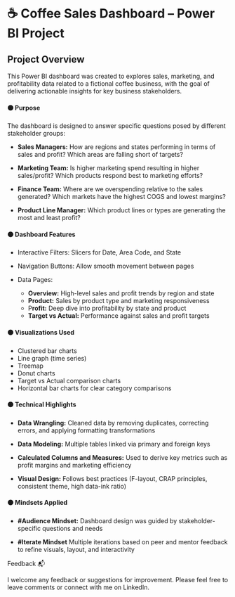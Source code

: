 # ☕ Coffee Sales Dashboard – Power BI Project

## Project Overview
This Power BI dashboard was created to explores sales, marketing, and profitability data related to a fictional coffee business, with the goal of delivering actionable insights for key business stakeholders.

#### 🟤 Purpose
The dashboard is designed to answer specific questions posed by different stakeholder groups:

  - **Sales Managers:** How are regions and states performing in terms of sales and profit? Which areas are falling short of targets?

  - **Marketing Team:** Is higher marketing spend resulting in higher sales/profit? Which products respond best to marketing efforts?

  - **Finance Team:** Where are we overspending relative to the sales generated? Which markets have the highest COGS and lowest margins?

  - **Product Line Manager:** Which product lines or types are generating the most and least profit?

#### 🟤 Dashboard Features

 - Interactive Filters: Slicers for Date, Area Code, and State
 - Navigation Buttons: Allow smooth movement between pages
 - Data Pages:

   - **Overview:** High-level sales and profit trends by region and state
   - **Product:** Sales by product type and marketing responsiveness
   - P**rofit:** Deep dive into profitability by state and product
   - **Target vs Actual:** Performance against sales and profit targets

#### 🟤 Visualizations Used

  - Clustered bar charts
  - Line graph (time series)
  - Treemap
  - Donut charts
  - Target vs Actual comparison charts
  - Horizontal bar charts for clear category comparisons

#### 🟤 Technical Highlights
- **Data Wrangling:** Cleaned data by removing duplicates, correcting errors, and applying formatting transformations

- **Data Modeling:** Multiple tables linked via primary and foreign keys

- **Calculated Columns and Measures:** Used to derive key metrics such as profit margins and marketing efficiency

- **Visual Design:** Follows best practices (F-layout, CRAP principles, consistent theme, high data-ink ratio)

#### 🟤 Mindsets Applied
- **#Audience Mindset:** Dashboard design was guided by stakeholder-specific questions and needs

- **#Iterate Mindset** Multiple iterations based on peer and mentor feedback to refine visuals, layout, and interactivity



Feedback 📬 

I welcome any feedback or suggestions for improvement. Please feel free to leave comments or connect with me on LinkedIn.
